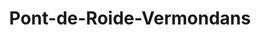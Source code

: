 ---
title: Pont-de-Roide-Vermondans
url: /pont-de-roide-vermondans/
latitude: 47.389
longitude: 6.767
---